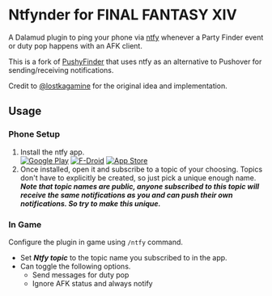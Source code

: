 # Ntfynder for FINAL FANTASY XIV
A Dalamud plugin to ping your phone via [ntfy](https://ntfy.sh) whenever a Party Finder event or duty pop happens with an AFK client.

This is a fork of [PushyFinder](https://github.com/lostkagamine/PushyFinder) that uses ntfy as an alternative to Pushover for sending/receiving notifications.

Credit to [@lostkagamine](https://github.com/lostkagamine/) for the original idea and implementation.

## Usage

### Phone Setup
1. Install the ntfy app.  
[![Google Play](https://docs.ntfy.sh/static/img/badge-googleplay.png)](https://play.google.com/store/apps/details?id=io.heckel.ntfy)
[![F-Droid](https://docs.ntfy.sh/static/img/badge-fdroid.png)](https://f-droid.org/en/packages/io.heckel.ntfy/)
[![App Store](https://docs.ntfy.sh/static/img/badge-appstore.png)](https://apps.apple.com/us/app/ntfy/id1625396347)
2. Once installed, open it and subscribe to a topic of your choosing. Topics don't have to explicitly be created, so just pick a unique enough name.  
***Note that topic names are public, anyone subscribed to this topic will receive the same notifications as you and can push their own notifications. So try to make this unique.***

### In Game
Configure the plugin in game using `/ntfy` command.  
  - Set ***Ntfy topic*** to the topic name you subscribed to in the app. 
  - Can toggle the following options.
      - Send messages for duty pop
      - Ignore AFK status and always notify